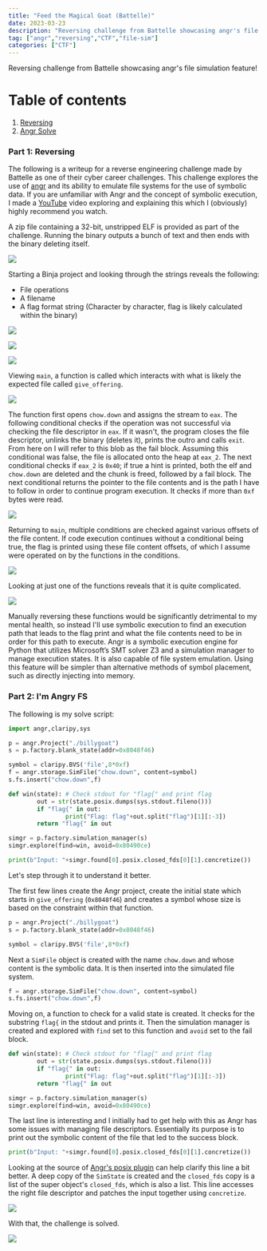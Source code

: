```yaml
---
title: "Feed the Magical Goat (Battelle)"
date: 2023-03-23
description: "Reversing challenge from Battelle showcasing angr's file simulation feature."
tag: ["angr","reversing","CTF","file-sim"]
categories: ["CTF"]
---
```


Reversing challenge from Battelle showcasing angr's file simulation feature!
<!--more-->

# Table of contents
1. [Reversing](#reversing)
2. [Angr Solve](#angr)

<a name="reversing"></a>
### Part 1: Reversing

The following is a writeup for a reverse engineering challenge made by Battelle as one of their cyber career challenges. This challenge explores the use of [angr](https://angr.io) and its ability to emulate file systems for the use of symbolic data. If you are unfamiliar with Angr and the concept of symbolic execution, I made a [YouTube](https://youtu.be/QkVzjn3z0iw) video exploring and explaining this which I (obviously) highly recommend you watch.

A zip file containing a 32-bit, unstripped ELF is provided as part of the challenge. Running the binary outputs a bunch of text and then ends with the binary deleting itself.

![](/assets/posts/2023-03-23/Screenshot_2.png)

Starting a Binja project and looking through the strings reveals the following:
- File operations
- A filename
- A flag format string (Character by character, flag is likely calculated within the binary)

![](/assets/posts/2023-03-23/Screenshot_3.png)

![](/assets/posts/2023-03-23/Screenshot_4.png)

![](/assets/posts/2023-03-23/Screenshot_5.png)

Viewing `main`, a function is called which interacts with what is likely the expected file called `give_offering`.

![](/assets/posts/2023-03-23/Screenshot_6.png)

The function first opens `chow.down` and assigns the stream to `eax`. The following conditional checks if the operation was not successful via checking the file descriptor in `eax`. If it wasn't, the program closes the file descriptor, unlinks the binary (deletes it), prints the outro and calls `exit`. From here on I will refer to this blob as the fail block. Assuming this conditional was false, the file is allocated onto the heap at `eax_2`. The next conditional checks if `eax_2` is `0x40`; if true a hint is printed, both the elf and `chow.down` are deleted and the chunk is freed, followed by a fail block. The next conditional returns the pointer to the file contents and is the path I have to follow in order to continue program execution. It checks if more than `0xf` bytes were read.

![](/assets/posts/2023-03-23/Screenshot_7.png)

Returning to `main`, multiple conditions are checked against various offsets of the file content. If code execution continues without a conditional being true, the flag is printed using these file content offsets, of which I assume were operated on by the functions in the conditions.

![](/assets/posts/2023-03-23/Screenshot_8.png)

Looking at just one of the functions reveals that it is quite complicated.

![](/assets/posts/2023-03-23/Screenshot_9.png)

Manually reversing these functions would be significantly detrimental to my mental health, so instead I'll use symbolic execution to find an execution path that leads to the flag print and what the file contents need to be in order for this path to execute. Angr is a symbolic execution engine for Python that utilizes Microsoft’s SMT solver Z3 and a simulation manager to manage execution states. It is also capable of file system emulation. Using this feature will be simpler than alternative methods of symbol placement, such as directly injecting into memory.

<a name="angr"></a>
### Part 2: I'm Angry FS

The following is my solve script:

```python
import angr,claripy,sys

p = angr.Project("./billygoat")
s = p.factory.blank_state(addr=0x8048f46)

symbol = claripy.BVS('file',8*0xf)
f = angr.storage.SimFile("chow.down", content=symbol)
s.fs.insert("chow.down",f)

def win(state): # Check stdout for "flag{" and print flag
        out = str(state.posix.dumps(sys.stdout.fileno()))
        if "flag{" in out:
                print("Flag: flag"+out.split("flag")[1][:-3])
        return "flag{" in out

simgr = p.factory.simulation_manager(s)
simgr.explore(find=win, avoid=0x80490ce)

print(b"Input: "+simgr.found[0].posix.closed_fds[0][1].concretize())
```

Let's step through it to understand it better.

The first few lines create the Angr project, create the initial state which starts in `give_offering` (`0x8048f46`) and creates a symbol whose size is based on the constraint within that function.

```python
p = angr.Project("./billygoat")
s = p.factory.blank_state(addr=0x8048f46)

symbol = claripy.BVS('file',8*0xf)
```

Next a `SimFile` object is created with the name `chow.down` and whose content is the symbolic data. It is then inserted into the simulated file system.

```python
f = angr.storage.SimFile("chow.down", content=symbol)
s.fs.insert("chow.down",f)
```

Moving on, a function to check for a valid state is created. It checks for the substring `flag{` in the stdout and prints it. Then the simulation manager is created and explored with `find` set to this function and `avoid` set to the fail block.

```python
def win(state): # Check stdout for "flag{" and print flag
        out = str(state.posix.dumps(sys.stdout.fileno()))
        if "flag{" in out:
                print("Flag: flag"+out.split("flag")[1][:-3])
        return "flag{" in out

simgr = p.factory.simulation_manager(s)
simgr.explore(find=win, avoid=0x80490ce)
```

The last line is interesting and I initially had to get help with this as Angr has some issues with managing file descriptors. Essentially its purpose is to print out the symbolic content of the file that led to the success block.

```python
print(b"Input: "+simgr.found[0].posix.closed_fds[0][1].concretize())
```

Looking at the source of [Angr's posix plugin](https://github.com/angr/angr/blob/master/angr/state_plugins/posix.py) can help clarify this line a bit better. A deep copy of the `SimState` is created and the `closed_fds` copy is a list of the super object's `closed_fds`, which is also a list. This line accesses the right file descriptor and patches the input together using `concretize`.

![](/assets/posts/2023-03-23/Screenshot_11.png)

With that, the challenge is solved.

![](/assets/posts/2023-03-23/Screenshot_12.png)